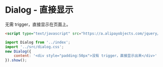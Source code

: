 # Dialog - 直接显示


无需 trigger，直接显示在页面上。

<style>
.fn-hide {display:none;}
</style>

```html
<script type="text/javascript" src="https://a.alipayobjects.com/jquery/jquery/1.7.2/jquery.js"></script>
```

```javascript
import Dialog from '../index';
import '../src/dialog.css';
new Dialog({
    content: '<div style="padding:50px">没有 trigger，直接显示出来</div>'
}).show();
```
